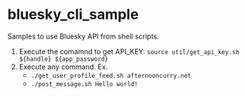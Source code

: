 # bluesky_cli_sample

Samples to use Bluesky API from shell scripts.

1. Execute the comamnd to get API_KEY: `source util/get_api_key.sh ${handle} ${app_password}`
2. Execute any command. Ex.
    - `./get_user_profile_feed.sh afternooncurry.net`
    - `./post_message.sh Hello world!`
